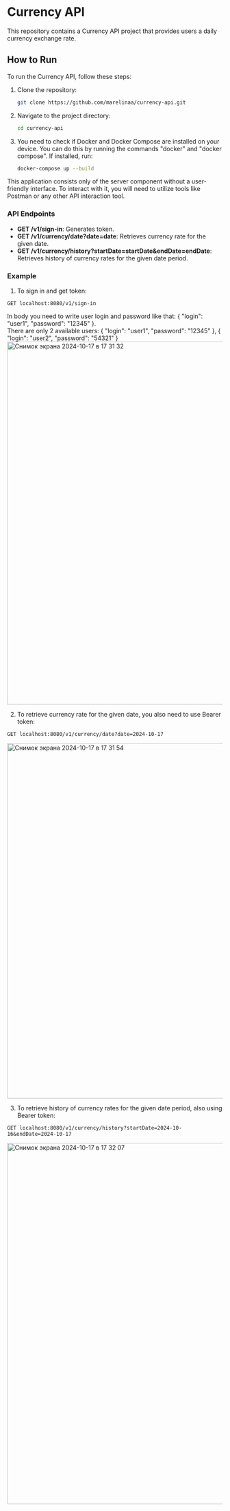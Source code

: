 # Currency API

This repository contains a Currency API project that provides users a daily currency exchange rate.

## How to Run

To run the Currency API, follow these steps:

1. Clone the repository:
   ```bash
   git clone https://github.com/marelinaa/currency-api.git
   ```

2. Navigate to the project directory:
   ```bash
   cd currency-api
   ```

3. You need to check if Docker and Docker Compose are installed on your device. You can do this by running the commands "docker" and "docker compose". If installed, run:
   ```bash
   docker-compose up --build
   ```

This application consists only of the server component without a user-friendly interface. 
To interact with it, you will need to utilize tools like Postman or any other API interaction tool. 
### API Endpoints

- **GET /v1/sign-in**: Generates token.
- **GET /v1/currency/date?date=date**: Retrieves currency rate for the given date.
- **GET /v1/currency/history?startDate=startDate&endDate=endDate**: Retrieves history of currency rates for the given date period.

### Example

1. To sign in and get token:
  ```
  GET localhost:8080/v1/sign-in
  ```
In body you need to write user login and password like that: { "login": "user1", "password": "12345" }.  
There are only 2 available users:
{ "login": "user1", "password": "12345" }, { "login": "user2", "password": "54321" }
<img width="845" alt="Снимок экрана 2024-10-17 в 17 31 32" src="https://github.com/user-attachments/assets/d4a6812d-8ecb-4cce-8e88-f5507d1f08e9">


2. To retrieve currency rate for the given date, you also need to use Bearer token:
  ```
  GET localhost:8080/v1/currency/date?date=2024-10-17
  ```
<img width="827" alt="Снимок экрана 2024-10-17 в 17 31 54" src="https://github.com/user-attachments/assets/941e4734-1738-48e1-886f-98eb72705a60">

  
3. To retrieve history of currency rates for the given date period, also using Bearer token:
  ```
  GET localhost:8080/v1/currency/history?startDate=2024-10-16&endDate=2024-10-17
  ```
<img width="841" alt="Снимок экрана 2024-10-17 в 17 32 07" src="https://github.com/user-attachments/assets/648f7a7f-4a19-4898-8be6-29446c3082bd">

